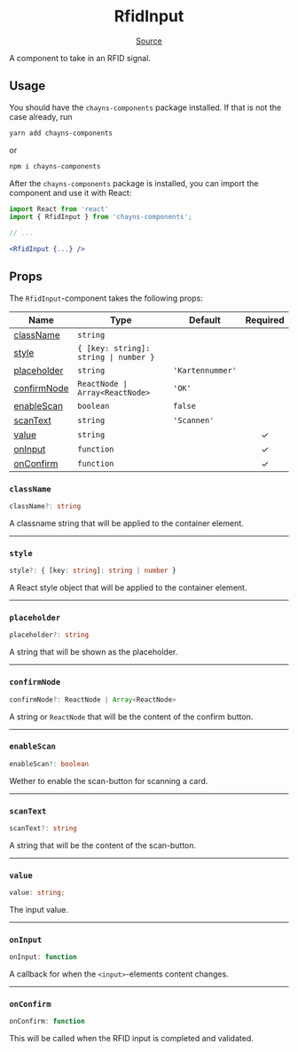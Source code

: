 <h1 align="center">RfidInput</h1>

<p align="center">
    <a href="src/react-chayns-rfid_input/component/RfidInput.jsx">Source</a>
</p>

A component to take in an RFID signal.

## Usage

You should have the `chayns-components` package installed. If that is not the
case already, run

```bash
yarn add chayns-components
```

or

```bash
npm i chayns-components
```

After the `chayns-components` package is installed, you can import the component
and use it with React:

```jsx
import React from 'react'
import { RfidInput } from 'chayns-components';

// ...

<RfidInput {...} />
```

## Props

The `RfidInput`-component takes the following props:

| Name                        | Type                                  | Default          | Required |
| --------------------------- | ------------------------------------- | ---------------- | :------: |
| [className](#classname)     | `string`                              |                  |          |
| [style](#style)             | `{ [key: string]: string \| number }` |                  |          |
| [placeholder](#placeholder) | `string`                              | `'Kartennummer'` |          |
| [confirmNode](#confirmnode) | `ReactNode \| Array<ReactNode>`       | `'OK'`           |          |
| [enableScan](#enablescan)   | `boolean`                             | `false`          |          |
| [scanText](#scantext)       | `string`                              | `'Scannen'`      |          |
| [value](#value)             | `string`                              |                  |    ✓     |
| [onInput](#oninput)         | `function`                            |                  |    ✓     |
| [onConfirm](#onconfirm)     | `function`                            |                  |    ✓     |

### `className`

```ts
className?: string
```

A classname string that will be applied to the container element.

---

### `style`

```ts
style?: { [key: string]: string | number }
```

A React style object that will be applied to the container element.

---

### `placeholder`

```ts
placeholder?: string
```

A string that will be shown as the placeholder.

---

### `confirmNode`

```ts
confirmNode?: ReactNode | Array<ReactNode>
```

A string or `ReactNode` that will be the content of the confirm button.

---

### `enableScan`

```ts
enableScan?: boolean
```

Wether to enable the scan-button for scanning a card.

---

### `scanText`

```ts
scanText?: string
```

A string that will be the content of the scan-button.

---

### `value`

```ts
value: string;
```

The input value.

---

### `onInput`

```ts
onInput: function
```

A callback for when the `<input>`-elements content changes.

---

### `onConfirm`

```ts
onConfirm: function
```

This will be called when the RFID input is completed and validated.
